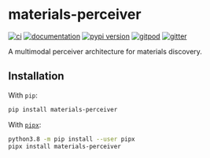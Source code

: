 # materials-perceiver

[![ci](https://github.com/daenuprobst/materials-perceiver/workflows/ci/badge.svg)](https://github.com/daenuprobst/materials-perceiver/actions?query=workflow%3Aci)
[![documentation](https://img.shields.io/badge/docs-mkdocs%20material-blue.svg?style=flat)](https://daenuprobst.github.io/materials-perceiver/)
[![pypi version](https://img.shields.io/pypi/v/materials-perceiver.svg)](https://pypi.org/project/materials-perceiver/)
[![gitpod](https://img.shields.io/badge/gitpod-workspace-blue.svg?style=flat)](https://gitpod.io/#https://github.com/daenuprobst/materials-perceiver)
[![gitter](https://badges.gitter.im/join%20chat.svg)](https://app.gitter.im/#/room/#materials-perceiver:gitter.im)

A multimodal perceiver architecture for materials discovery.

## Installation

With `pip`:

```bash
pip install materials-perceiver
```

With [`pipx`](https://github.com/pipxproject/pipx):

```bash
python3.8 -m pip install --user pipx
pipx install materials-perceiver
```

